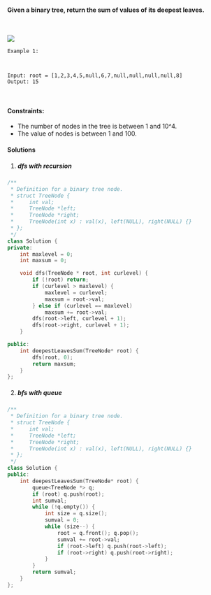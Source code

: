 #### Given a binary tree, return the sum of values of its deepest leaves.
 


![](https://assets.leetcode.com/uploads/2019/07/31/1483_ex1.png)
```
Example 1:



Input: root = [1,2,3,4,5,null,6,7,null,null,null,null,8]
Output: 15
```
 

#### Constraints:

- The number of nodes in the tree is between 1 and 10^4.
- The value of nodes is between 1 and 100.


#### Solutions

1. ##### dfs with recursion

```cpp
/**
 * Definition for a binary tree node.
 * struct TreeNode {
 *     int val;
 *     TreeNode *left;
 *     TreeNode *right;
 *     TreeNode(int x) : val(x), left(NULL), right(NULL) {}
 * };
 */
class Solution {
private:
    int maxlevel = 0;
    int maxsum = 0;

    void dfs(TreeNode * root, int curlevel) {
        if (!root) return;
        if (curlevel > maxlevel) {
            maxlevel = curlevel;
            maxsum = root->val;
        } else if (curlevel == maxlevel)
            maxsum += root->val;
        dfs(root->left, curlevel + 1);
        dfs(root->right, curlevel + 1);
    }

public:
    int deepestLeavesSum(TreeNode* root) {
        dfs(root, 0);
        return maxsum;
    }
};
```

2. ##### bfs with queue

```cpp
/**
 * Definition for a binary tree node.
 * struct TreeNode {
 *     int val;
 *     TreeNode *left;
 *     TreeNode *right;
 *     TreeNode(int x) : val(x), left(NULL), right(NULL) {}
 * };
 */
class Solution {
public:
    int deepestLeavesSum(TreeNode* root) {
        queue<TreeNode *> q;
        if (root) q.push(root);
        int sumval;
        while (!q.empty()) {
            int size = q.size();
            sumval = 0;
            while (size--) {
                root = q.front(); q.pop();
                sumval += root->val;
                if (root->left) q.push(root->left);
                if (root->right) q.push(root->right);
            }
        }
        return sumval;
    }
};
```